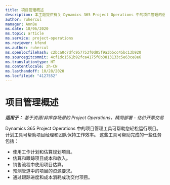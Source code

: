 ```yaml
---
title: 项目管理概述
description: 本主题提供有关 Dynamics 365 Project Operations 中的项目管理的信息。
author: ruhercul
manager: AnnBe
ms.date: 10/06/2020
ms.topic: article
ms.service: project-operations
ms.reviewer: kfend
ms.author: ruhercul
ms.openlocfilehash: c2bca0c7dfc957753f0d05f9a3b5cc45bc13b920
ms.sourcegitcommit: 4cf1dc1561b92fca4175f0b3813133c5e63ce8e6
ms.translationtype: HT
ms.contentlocale: zh-CN
ms.lasthandoff: 10/28/2020
ms.locfileid: "4127552"
---
```

# <a name="project-management-overview"></a>项目管理概述

_**适用于：** 基于资源/非库存场景的 Project Operations，精简部署 - 估价开票交易_

Dynamics 365 Project Operations 中的项目管理工具可帮助您轻松运行项目。 计划工具可帮助项目经理和团队保持工作效率。 这些工具可帮助完成的一些任务包括：

- 使用工作计划和估算规划项目。
- 估算和跟踪项目成本和收入。
- 销售流程中使用项目估算。
- 预测管道中的项目的资源要求。
- 通过跟踪进度和成本消耗成功交付项目。
